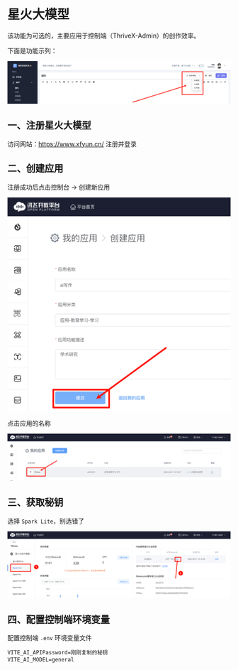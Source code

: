 # 星火大模型

该功能为可选的，主要应用于控制端（ThriveX-Admin）的创作效率。

下面是功能示列：

![image-20241215222702693](./assets/image-20241215222702693.png)



## 一、注册星火大模型

访问网站：https://www.xfyun.cn/  注册并登录



## 二、创建应用

注册成功后点击控制台 -> 创建新应用

![image-20241215221954505](./assets/image-20241215221954505.png)



点击应用的名称

![image-20241215222118426](./assets/image-20241215222118426.png)



## 三、获取秘钥

选择 `Spark Lite`，别选错了

![image-20241215222259230](./assets/image-20241215222259230.png)



## 四、配置控制端环境变量

配置控制端 `.env` 环境变量文件

```
VITE_AI_APIPassword=刚刚复制的秘钥
VITE_AI_MODEL=general
```

